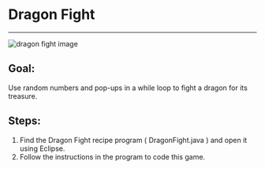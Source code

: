 

# Dragon Fight

<hr/>
<img alt="dragon fight image" src="./images/dragonPicture.jpg"/>

## Goal:

Use random numbers and pop-ups in a while loop to fight a dragon for its treasure.

## Steps:

1. Find the Dragon Fight recipe program ( DragonFight.java ) and open it using Eclipse.
2. Follow the instructions in the program to code this game.



